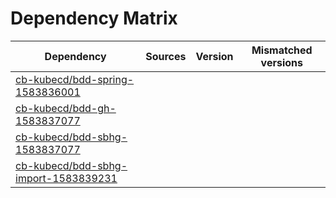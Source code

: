 # Dependency Matrix

Dependency | Sources | Version | Mismatched versions
---------- | ------- | ------- | -------------------
[cb-kubecd/bdd-spring-1583836001](https://github.com/cb-kubecd/bdd-spring-1583836001.git) |  | []() | 
[cb-kubecd/bdd-gh-1583837077](https://github.com/cb-kubecd/bdd-gh-1583837077.git) |  | []() | 
[cb-kubecd/bdd-sbhg-1583837077](https://github.com/cb-kubecd/bdd-sbhg-1583837077.git) |  | []() | 
[cb-kubecd/bdd-sbhg-import-1583839231](https://github.com/cb-kubecd/bdd-sbhg-import-1583839231.git) |  | []() | 
